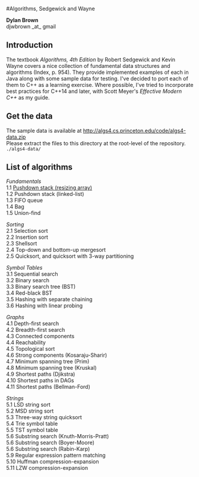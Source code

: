 #Algorithms, Sedgewick and Wayne

**Dylan Brown**  
djwbrown \_at\_ gmail  

## Introduction

The textbook _Algorithms, 4th Edition_ by Robert Sedgewick and Kevin Wayne covers a nice collection of fundamental data structures and algorithms (Index, p. 954). They provide implemented examples of each in Java along with some sample data for testing. I've decided to port each of them to C++ as a learning exercise. Where possible, I've tried to incorporate best practices for C++14 and later, with Scott Meyer's _Effective Modern C++_ as my guide.

## Get the data
The sample data is available at http://algs4.cs.princeton.edu/code/algs4-data.zip  
Please extract the files to this directory at the root-level of the repository. `./algs4-data/`

## List of algorithms

*Fundamentals*  
1.1 [Pushdown stack (resizing array)](src/lifo-stack-resizing-array.cpp)  
1.2 Pushdown stack (linked-list)  
1.3 FIFO queue  
1.4 Bag  
1.5 Union-find  

*Sorting*  
2.1 Selection sort  
2.2 Insertion sort  
2.3 Shellsort  
2.4 Top-down and bottom-up mergesort  
2.5 Quicksort, and quicksort with 3-way partitioning  

*Symbol Tables*  
3.1 Sequential search  
3.2 Binary search  
3.3 Binary search tree (BST)  
3.4 Red-black BST  
3.5 Hashing with separate chaining  
3.6 Hashing with linear probing  

*Graphs*  
4.1 Depth-first search  
4.2 Breadth-first search  
4.3 Connected components  
4.4 Reachability  
4.5 Topological sort  
4.6 Strong components (Kosaraju-Sharir)  
4.7 Minimum spanning tree (Prim)  
4.8 Minimum spanning tree (Kruskal)  
4.9 Shortest paths (Djikstra)  
4.10 Shortest paths in DAGs  
4.11 Shortest paths (Bellman-Ford)  

*Strings*  
5.1 LSD string sort  
5.2 MSD string sort  
5.3 Three-way string quicksort  
5.4 Trie symbol table  
5.5 TST symbol table  
5.6 Substring search (Knuth-Morris-Pratt)  
5.6 Substring search (Boyer-Moore)  
5.6 Substring search (Rabin-Karp)  
5.9 Regular expression pattern matching  
5.10 Huffman compression-expansion  
5.11 LZW compression-expansion  
